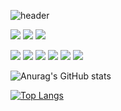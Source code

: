 ![header](https://capsule-render.vercel.app/api?type=shark&color=auto&height=300&section=header&fontSize=90)

<img src="https://img.shields.io/badge/Android-3DDC84?style=round-square&logo=Android&logoColor=white"/> <img src="https://img.shields.io/badge/Flutter-00C6ED?style=round-square&logo=Flutter&logoColor=white"/> <img src="https://img.shields.io/badge/Django-005000?style=round-square&logo=Django&logoColor=white"/>

<img src="https://img.shields.io/badge/Java-F6F6F6?style=round-square&logo=JAVA&logoColor=red"/> <img src="https://img.shields.io/badge/Kotlin-F6F6F6?style=round-square&logo=Kotlin"/> <img src="https://img.shields.io/badge/Dart-F6F6F6?style=round-square&logo=Dart&logoColor=skyblue"/> <img src="https://img.shields.io/badge/Python-F6F6F6?style=round-square&logo=Python&logoColor=blue"/> <img src="https://img.shields.io/badge/C++-F6F6F6?style=round-square&logo=C&logoColor=blue"/>
[![](http://flutter-badge.zaynjarvis.com/version/flutter_signin_button)](https://pub.dartlang.org/packages/flutter_signin_button)

![Anurag's GitHub stats](https://github-readme-stats.vercel.app/api?username=ksb0511&show_icons=true&theme=blue)    

[![Top Langs](https://github-readme-stats.vercel.app/api/top-langs/?username=ksb0511&langs_count=5)](https://github.com/anuraghazra/github-readme-stats)

